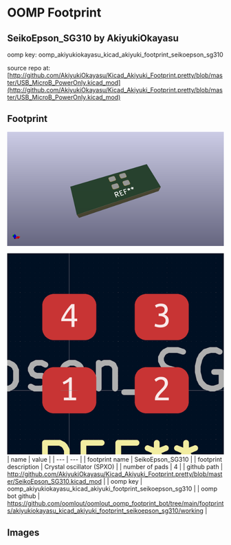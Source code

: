 # OOMP Footprint  
## SeikoEpson_SG310  by AkiyukiOkayasu  
  
oomp key: oomp_akiyukiokayasu_kicad_akiyuki_footprint_seikoepson_sg310  
  
source repo at: [http://github.com/AkiyukiOkayasu/Kicad_Akiyuki_Footprint.pretty/blob/master/USB_MicroB_PowerOnly.kicad_mod](http://github.com/AkiyukiOkayasu/Kicad_Akiyuki_Footprint.pretty/blob/master/USB_MicroB_PowerOnly.kicad_mod)  
## Footprint  
  
[![working_kicad_pcb_3d.png](working_kicad_pcb_3d_600.png)](working_kicad_pcb_3d.png)  
  
[![working.png](working_600.png)](working.png)  
| name | value | 
| --- | --- | 
| footprint name | SeikoEpson_SG310 | 
| footprint description | Crystal oscillator (SPXO) | 
| number of pads | 4 | 
| github path | http://github.com/AkiyukiOkayasu/Kicad_Akiyuki_Footprint.pretty/blob/master/SeikoEpson_SG310.kicad_mod | 
| oomp key | oomp_akiyukiokayasu_kicad_akiyuki_footprint_seikoepson_sg310 | 
| oomp bot github | https://github.com/oomlout/oomlout_oomp_footprint_bot/tree/main/footprints/akiyukiokayasu_kicad_akiyuki_footprint_seikoepson_sg310/working | 
## Images  
